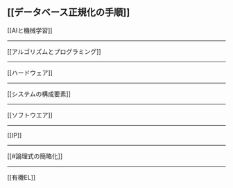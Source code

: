 
 [[データベース正規化の手順]]
---
 [[AIと機械学習]]
 
---
[[アルゴリズムとプログラミング]]

---
[[ハードウェア]]

---
[[システムの構成要素]]

---
[[ソフトウエア]]

---
[[IP]]

---
[[#論理式の簡略化]]


---
[[有機EL]]
  

　　　　
　　　
　　　